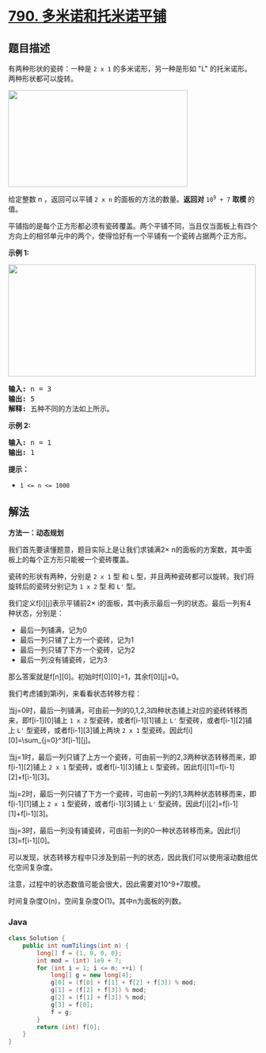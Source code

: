 # [790. 多米诺和托米诺平铺](https://leetcode.cn/problems/domino-and-tromino-tiling)

## 题目描述

<p>有两种形状的瓷砖：一种是&nbsp;<code>2 x 1</code> 的多米诺形，另一种是形如&nbsp;"L" 的托米诺形。两种形状都可以旋转。</p>

<p><img src="https://gcore.jsdelivr.net/gh/doocs/leetcode@main/solution/0700-0799/0790.Domino%20and%20Tromino%20Tiling/images/lc-domino.jpg" style="height: 195px; width: 362px;" /></p>

<p>给定整数 n ，返回可以平铺&nbsp;<code>2 x n</code> 的面板的方法的数量。<strong>返回对</strong>&nbsp;<code>10<sup>9</sup>&nbsp;+ 7</code>&nbsp;<strong>取模&nbsp;</strong>的值。</p>

<p>平铺指的是每个正方形都必须有瓷砖覆盖。两个平铺不同，当且仅当面板上有四个方向上的相邻单元中的两个，使得恰好有一个平铺有一个瓷砖占据两个正方形。</p>

<p><strong>示例 1:</strong></p>

<p><img src="https://gcore.jsdelivr.net/gh/doocs/leetcode@main/solution/0700-0799/0790.Domino%20and%20Tromino%20Tiling/images/lc-domino1.jpg" style="height: 226px; width: 500px;" /></p>

<pre>
<strong>输入:</strong> n = 3
<strong>输出:</strong> 5
<strong>解释:</strong> 五种不同的方法如上所示。
</pre>

<p><strong>示例 2:</strong></p>

<pre>
<strong>输入:</strong> n = 1
<strong>输出:</strong> 1
</pre>

<p><strong>提示：</strong></p>

<ul>
	<li><code>1 &lt;= n &lt;= 1000</code></li>
</ul>

## 解法

**方法一：动态规划**

我们首先要读懂题意，题目实际上是让我们求铺满2× n的面板的方案数，其中面板上的每个正方形只能被一个瓷砖覆盖。

瓷砖的形状有两种，分别是 `2 x 1` 型 和 `L` 型，并且两种瓷砖都可以旋转。我们将旋转后的瓷砖分别记为 `1 x 2` 型 和 `L'` 型。

我们定义f[i][j]表示平铺前2× i的面板，其中j表示最后一列的状态。最后一列有4种状态，分别是：

-   最后一列铺满，记为0
-   最后一列只铺了上方一个瓷砖，记为1
-   最后一列只铺了下方一个瓷砖，记为2
-   最后一列没有铺瓷砖，记为3

那么答案就是f[n][0]。初始时f[0][0]=1，其余f[0][j]=0。

我们考虑铺到第i列，来看看状态转移方程：

当j=0时，最后一列铺满，可由前一列的0,1,2,3四种状态铺上对应的瓷砖转移而来，即f[i-1][0]铺上 `1 x 2` 型瓷砖，或者f[i-1][1]铺上 `L'` 型瓷砖，或者f[i-1][2]铺上 `L'` 型瓷砖，或者f[i-1][3]铺上两块 `2 x 1` 型瓷砖。因此f[i][0]=\sum_{j=0}^3f[i-1][j]。

当j=1时，最后一列只铺了上方一个瓷砖，可由前一列的2,3两种状态转移而来，即f[i-1][2]铺上 `2 x 1` 型瓷砖，或者f[i-1][3]铺上 `L` 型瓷砖。因此f[i][1]=f[i-1][2]+f[i-1][3]。

当j=2时，最后一列只铺了下方一个瓷砖，可由前一列的1,3两种状态转移而来，即f[i-1][1]铺上 `2 x 1` 型瓷砖，或者f[i-1][3]铺上 `L'` 型瓷砖。因此f[i][2]=f[i-1][1]+f[i-1][3]。

当j=3时，最后一列没有铺瓷砖，可由前一列的0一种状态转移而来。因此f[i][3]=f[i-1][0]。

可以发现，状态转移方程中只涉及到前一列的状态，因此我们可以使用滚动数组优化空间复杂度。

注意，过程中的状态数值可能会很大，因此需要对10^9+7取模。

时间复杂度O(n)，空间复杂度O(1)。其中n为面板的列数。

### **Java**

```java
class Solution {
    public int numTilings(int n) {
        long[] f = {1, 0, 0, 0};
        int mod = (int) 1e9 + 7;
        for (int i = 1; i <= n; ++i) {
            long[] g = new long[4];
            g[0] = (f[0] + f[1] + f[2] + f[3]) % mod;
            g[1] = (f[2] + f[3]) % mod;
            g[2] = (f[1] + f[3]) % mod;
            g[3] = f[0];
            f = g;
        }
        return (int) f[0];
    }
}
```
